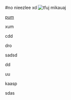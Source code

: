#no nieezlee xd
![tfuj mikauaj](https://static.abcotvs.com/wls/images/cms/120919-wls-santa-larry-img.jpg)


[pum](pum.md) 

xum 

cdd 

dro

sadsd

dd

uu

kaasp

sdas
